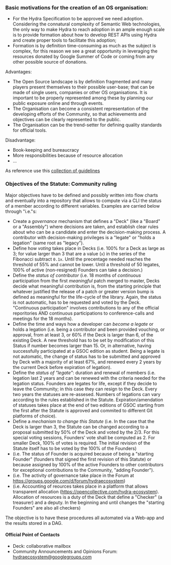 ### Basic motivations for the creation of an OS organisation:
* For the Hydra Specification to be approved we need adoption. Considering the connatural complexity of Semantic Web
technologies, the only way to make Hydra to reach adoption in an ample enough scale is to provide formation about how to
develop REST APIs using Hydra and create proper tools to facilitate this adoption; 
* Formation is by definition time-consuming as much as the subject is complex, for this reason we see a great opportunity in
 leveraging the resources donated by Google Summer of Code or coming from any other possible source of donations.

Advantages:
* The Open Source landscape is by definition fragmented and many players present themselves to their possible user-base; that
 can be made of single users, companies or other OS organisations. It is important to be properly represented among these by
 planning our public exposure online and through events. 
* The Organisation can become a consistent representation of the developing efforts of the Community, so that achievements
 and objectives can be clearly represented to the public.
 * The Organisation can be the trend-setter for defining quality standards for official tools. 

Disadvantage:
* Book-keeping and bureaucracy
* More responsibilities because of resource allocation
* ...

As reference use this [collection of guidelines](https://opensource.guide)

### Objectives of the Statute: Community ruling
Major objectives have to be defined and possibly written into flow charts and eventually into a repository that allows to compute via a CLI the status of a member according to different variables. Examples are carried below through "i.e."s:

* Create a *governance* mechanism that defines a "Deck" (like a "Board" or a "Assembly") where decisions are taken, and establish clear rules about who can be a candidate and enter the decision-making process. A contributor with decision-making privileges is a "legate" or "holds a legation" (same root as "legacy").
* Define how *voting* takes place in Decks (i.e. 100% for a Deck as large as 3; for value larger than 3 that are a value (`x`) in the series of the Fibonacci subtract `0.1x`. Until the precentage needed reaches the threshold of 55% and cannot be lower. Until a threshold of 50 legates, 100% of active (non-resigned) Founders can take a decision.)
* Define the *status of contributor* (i.e. 18 months of *continuous* participation from the first *meaningful* patch merged to master, Decks decide what meaningful contribution is, from the starting principle that whatever justified the release of a patch or greater version bump is defined as meaningful for the life-cycle of the library. Again, the status is not automatic, has to be requested and voted by the Deck. "Continuous participation" involves contributions to any of the official reporitories AND continuous participations to conference-calls and meetings for the 18 months).
* Define the time and ways how a developer can *become a legate* or holds a legation  (i.e. being a contributor and been provided vouching, or approval, from at least 3, or 60% if the Deck is larger than 6, of the existing Deck. A new threshold has to be set by modification of this Status if number becomes larger than 15. Or, in alternative, having successfully participated at a GSOC edition as student. Being a legate is not automatic, the change of status has to be submitted and approved by Deck with a majority of at least 67%, and renewed every 2 years by the current Deck before expiration of legation).
* Define the *status of "legate"*: duration and renewal of members (i.e. legation last 2 years and can be renewed with the criteria needed for the legation status. Founders are legates for life, except if they decide to leave the Community; in this case they can resign to the Deck. Every two years the statuses are re-assesed. Numbers of legations can vary according to the rules established in the Statute. Expiration/amendation of statuses takes place at the end of two editions of GSOC starting from the first after the Statute is approved and commited to different Git platforms of choice).
* Define a *mechanism to change this Statute* (i.e. In the case that the Deck is larger than 3, the Statute can be changed according to a proposal submitted by 50% of the Deck and voted by the 2/3. For this special voting sessions, Founders' vote shall be computed as 2. For smaller Deck, 100% of votes is required. The initial revision of the Statute itself has to be voted by the 100% of the Founders)
* (i.e. The status of Founder is acquired because of being a "starting Founder" (founders that signed the first revision of this Statute) or because assigned by 100% of the active Founders to other contributors for exceptional contributions to the Community, "adding Founder").
* (i.e. The activity of governance take place in the Forum at https://groups.google.com/d/forum/hydraecosystem)
* (i.e. Accounting of reources takes place in a platform that allows transparent allocation (https://opencollective.com/hydra-ecosystem). Allocation of resources is a duty of the Deck that define a "Checker" (a treasurer) and a deputy. In the beginning and until changes the "starting Founders" are also all checkers)

The objective is to have these procedures all automated via a Web-app and the results stored in a DAG.

#### Official Point of Contacts
* Deck: collaborative mailbox
* Community Announcements and Opinions Forum: hydraecosystem@googlegroups.com
